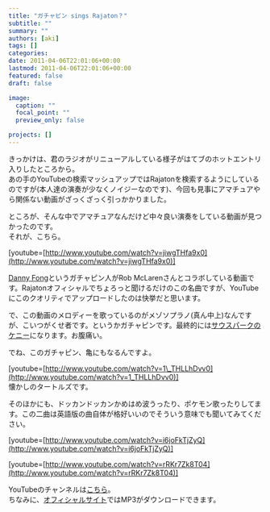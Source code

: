 ```yaml
---
title: "ガチャピン sings Rajaton？"
subtitle: ""
summary: ""
authors: [aki]
tags: []
categories: 
date: 2011-04-06T22:01:06+00:00
lastmod: 2011-04-06T22:01:06+00:00
featured: false
draft: false

image:
  caption: ""
  focal_point: ""
  preview_only: false

projects: []
---
```

きっかけは、君のラジオがリニューアルしている様子がはてブのホットエントリ入りしたところから。  
あの手のYouTubeの検索マッシュアップではRajatonを検索するようにしているのですが(本人達の演奏が少なくノイジーなのです)、今回も見事にアマチュアやら関係ない動画がざっくざっく引っかかりました。

ところが、そんな中でアマチュアなんだけど中々良い演奏をしている動画が見つかったのです。  
それが、こちら。

[youtube=[http://www.youtube.com/watch?v=jiwgTHfa9x0](http://www.youtube.com/watch?v=jiwgTHfa9x0)]

[Danny Fong](https://sites.google.com/site/dannyjfong/)というガチャピン人がRob McLarenさんとコラボしている動画です。Rajatonオフィシャルでちょろっと聞けるだけのこの名曲ですが、YouTubeにこのクオリティでアップロードしたのは快挙だと思います。

で、この動画のメロディーを歌っているのがメゾソプラノ(真ん中上)なんですが、こいつがくせ者です。というかガチャピンです。最終的には[サウスパークのケニー](http://www.google.co.jp/images?q=%E3%82%B5%E3%82%A6%E3%82%B9%E3%83%91%E3%83%BC%E3%82%AF%E3%80%80%E3%82%B1%E3%83%8B%E3%83%BC&amp;hl=ja&amp;lr=&amp;um=1&amp;ie=UTF-8&amp;source=og&amp;sa=N&amp;tab=wi&amp;biw=1212&amp;bih=669)になります。お腹痛い。

でね、このガチャピン、亀にもなるんですよ。

[youtube=[http://www.youtube.com/watch?v=1\_THLLhDvv0](http://www.youtube.com/watch?v=1_THLLhDvv0)]  
懐かしのタートルズです。

そのほかにも、ドッカンドッカンかめはめ波うったり、ポケモン歌ったりしてます。この二曲は英語版の曲自体が格好いいのでそういう意味でも聞いてみてください。

[youtube=[http://www.youtube.com/watch?v=i6joFkTjZyQ](http://www.youtube.com/watch?v=i6joFkTjZyQ)]

[youtube=[http://www.youtube.com/watch?v=rRKr7Zk8T04](http://www.youtube.com/watch?v=rRKr7Zk8T04)]

YouTubeのチャンネルは[こちら](http://www.youtube.com/user/daniscool99)。  
ちなみに、[オフィシャルサイト](https://sites.google.com/site/dannyjfong/)ではMP3がダウンロードできます。


